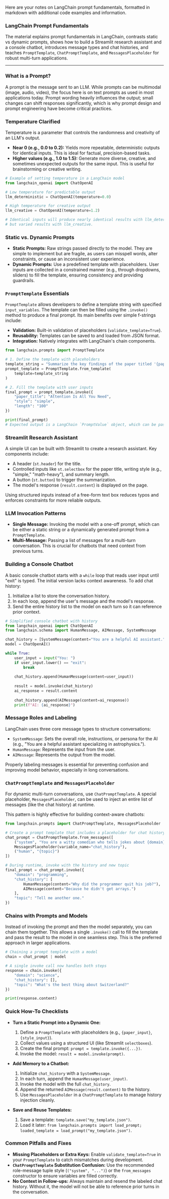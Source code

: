 Here are your notes on LangChain prompt fundamentals, formatted in markdown with additional code examples and information.

### LangChain Prompt Fundamentals

The material explains prompt fundamentals in LangChain, contrasts static vs dynamic prompts, shows how to build a Streamlit research assistant and a console chatbot, introduces message types and chat histories, and teaches `PromptTemplate`, `ChatPromptTemplate`, and `MessagesPlaceholder` for robust multi-turn applications.

***

### What is a Prompt?

A prompt is the message sent to an LLM. While prompts can be multimodal (image, audio, video), the focus here is on text prompts as used in most applications today. Prompt wording heavily influences the output; small changes can shift responses significantly, which is why prompt design and prompt engineering have become critical practices.

### Temperature Clarified

Temperature is a parameter that controls the randomness and creativity of an LLM's output.
*   **Near 0 (e.g., 0.0 to 0.2):** Yields more repeatable, deterministic outputs for identical inputs. This is ideal for factual, precision-based tasks.
*   **Higher values (e.g., 1.0 to 1.5):** Generate more diverse, creative, and sometimes unexpected outputs for the same input. This is useful for brainstorming or creative writing.

```python
# Example of setting temperature in a LangChain model
from langchain_openai import ChatOpenAI

# Low temperature for predictable output
llm_deterministic = ChatOpenAI(temperature=0.0)

# High temperature for creative output
llm_creative = ChatOpenAI(temperature=1.2)

# Identical inputs will produce nearly identical results with llm_deterministic
# but varied results with llm_creative.
```

### Static vs. Dynamic Prompts

*   **Static Prompts:** Raw strings passed directly to the model. They are simple to implement but are fragile, as users can misspell words, alter constraints, or cause an inconsistent user experience.
*   **Dynamic Prompts:** Use a predefined template with placeholders. User inputs are collected in a constrained manner (e.g., through dropdowns, sliders) to fill the template, ensuring consistency and providing guardrails.

### `PromptTemplate` Essentials

`PromptTemplate` allows developers to define a template string with specified `input_variables`. The template can then be filled using the `.invoke()` method to produce a final prompt. Its main benefits over simple f-strings include:
*   **Validation:** Built-in validation of placeholders (`validate_template=True`).
*   **Reusability:** Templates can be saved to and loaded from JSON format.
*   **Integration:** Natively integrates with LangChain's chain components.

```python
from langchain.prompts import PromptTemplate

# 1. Define the template with placeholders
template_string = "Summarize the key findings of the paper titled '{paper_title}' in a {style} style. The summary should be approximately {length} words."
prompt_template = PromptTemplate.from_template(
    template=template_string
)

# 2. Fill the template with user inputs
final_prompt = prompt_template.invoke({
    "paper_title": "Attention Is All You Need",
    "style": "simple",
    "length": "100"
})

print(final_prompt)
# Expected output is a LangChain `PromptValue` object, which can be passed to a model.
```

### Streamlit Research Assistant

A simple UI can be built with Streamlit to create a research assistant. Key components include:
*   A header (`st.header`) for the title.
*   Controlled inputs like `st.selectbox` for the paper title, writing style (e.g., "simple," "math-heavy"), and summary length.
*   A button (`st.button`) to trigger the summarization.
*   The model's response (`result.content`) is displayed on the page.

Using structured inputs instead of a free-form text box reduces typos and enforces constraints for more reliable outputs.

### LLM Invocation Patterns

*   **Single Message:** Invoking the model with a one-off prompt, which can be either a static string or a dynamically generated prompt from a `PromptTemplate`.
*   **Multi-Message:** Passing a list of messages for a multi-turn conversation. This is crucial for chatbots that need context from previous turns.

### Building a Console Chatbot

A basic console chatbot starts with a `while` loop that reads user input until "exit" is typed. The initial version lacks context awareness. To add chat history:
1.  Initialize a list to store the conversation history.
2.  In each loop, append the user's message and the model's response.
3.  Send the entire history list to the model on each turn so it can reference prior context.

```python
# Simplified console chatbot with history
from langchain_openai import ChatOpenAI
from langchain.schema import HumanMessage, AIMessage, SystemMessage

chat_history = [SystemMessage(content="You are a helpful AI assistant.")]
model = ChatOpenAI()

while True:
    user_input = input("You: ")
    if user_input.lower() == "exit":
        break
    
    chat_history.append(HumanMessage(content=user_input))
    
    result = model.invoke(chat_history)
    ai_response = result.content
    
    chat_history.append(AIMessage(content=ai_response))
    print(f"AI: {ai_response}")
```

### Message Roles and Labeling

LangChain uses three core message types to structure conversations:
*   `SystemMessage`: Sets the overall role, instructions, or persona for the AI (e.g., "You are a helpful assistant specializing in astrophysics.").
*   `HumanMessage`: Represents the input from the user.
*   `AIMessage`: Represents the output from the model.

Properly labeling messages is essential for preventing confusion and improving model behavior, especially in long conversations.

### `ChatPromptTemplate` and `MessagesPlaceholder`

For dynamic multi-turn conversations, use `ChatPromptTemplate`. A special placeholder, `MessagesPlaceholder`, can be used to inject an entire list of messages (like the chat history) at runtime.

This pattern is highly effective for building context-aware chatbots:

```python
from langchain.prompts import ChatPromptTemplate, MessagesPlaceholder

# Create a prompt template that includes a placeholder for chat history
chat_prompt = ChatPromptTemplate.from_messages([
    ("system", "You are a witty comedian who tells jokes about {domain}."),
    MessagesPlaceholder(variable_name="chat_history"),
    ("human", "{topic}")
])

# During runtime, invoke with the history and new topic
final_prompt = chat_prompt.invoke({
    "domain": "programming",
    "chat_history": [
        HumanMessage(content="Why did the programmer quit his job?"),
        AIMessage(content="Because he didn't get arrays.")
    ],
    "topic": "Tell me another one."
})
```

### Chains with Prompts and Models

Instead of invoking the prompt and then the model separately, you can chain them together. This allows a single `.invoke()` call to fill the template and pass the result to the model in one seamless step. This is the preferred approach in larger applications.

```python
# Chaining a prompt template with a model
chain = chat_prompt | model

# A single invoke call now handles both steps
response = chain.invoke({
    "domain": "science",
    "chat_history": [],
    "topic": "What's the best thing about Switzerland?"
})

print(response.content)
```

### Quick How-To Checklists

*   **Turn a Static Prompt into a Dynamic One:**
    1.  Define a `PromptTemplate` with placeholders (e.g., `{paper_input}`, `{style_input}`).
    2.  Collect values using a structured UI (like Streamlit `selectboxes`).
    3.  Create the final prompt: `prompt = template.invoke({...})`.
    4.  Invoke the model: `result = model.invoke(prompt)`.

*   **Add Memory to a Chatbot:**
    1.  Initialize `chat_history` with a `SystemMessage`.
    2.  In each turn, append the `HumanMessage(user_input)`.
    3.  Invoke the model with the full `chat_history`.
    4.  Append the returned `AIMessage(result.content)` to the history.
    5.  Use `MessagesPlaceholder` in a `ChatPromptTemplate` to manage history injection cleanly.

*   **Save and Reuse Templates:**
    1.  Save a template: `template.save("my_template.json")`.
    2.  Load it later: `from langchain.prompts import load_prompt; loaded_template = load_prompt("my_template.json")`.

### Common Pitfalls and Fixes

*   **Missing Placeholders or Extra Keys:** Enable `validate_template=True` in your `PromptTemplate` to catch mismatches during development.
*   **`ChatPromptTemplate` Substitution Confusion:** Use the recommended role-message tuple style (`("system", "...")`) or the `from_messages` constructor to ensure variables are filled correctly.
*   **No Context in Follow-ups:** Always maintain and resend the labeled chat history. Without it, the model will not be able to reference prior turns in the conversation.

